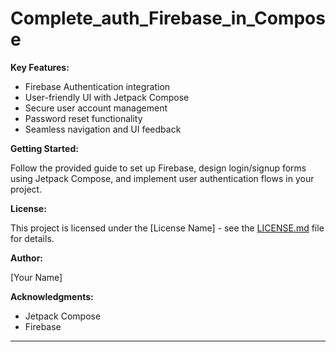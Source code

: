 # Complete_auth_Firebase_in_Compose

**Key Features:**

- Firebase Authentication integration
- User-friendly UI with Jetpack Compose
- Secure user account management
- Password reset functionality
- Seamless navigation and UI feedback

**Getting Started:**

Follow the provided guide to set up Firebase, design login/signup forms using Jetpack Compose, and implement user authentication flows in your project.

**License:**

This project is licensed under the [License Name] - see the [LICENSE.md](LICENSE.md) file for details.

**Author:**

[Your Name]

**Acknowledgments:**

- Jetpack Compose
- Firebase

---
